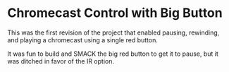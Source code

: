 # Chromecast Control with Big Button

This was the first revision of the project that enabled pausing, rewinding, and playing a chromecast using a single red button.

It was fun to build and SMACK the big red button to get it to pause, but it was ditched in favor of the IR option.
